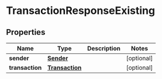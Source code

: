 

# TransactionResponseExisting

## Properties

Name | Type | Description | Notes
------------ | ------------- | ------------- | -------------
**sender** | [**Sender**](Sender.md) |  |  [optional]
**transaction** | [**Transaction**](Transaction.md) |  |  [optional]



